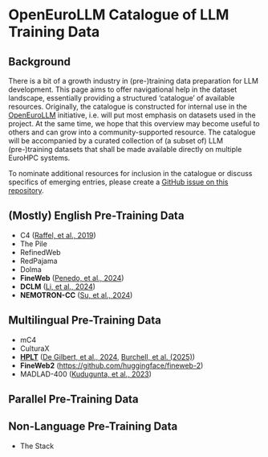 # OpenEuroLLM Catalogue of LLM Training Data

## Background

There is a bit of a growth industry in (pre-)training data preparation for LLM development.
This page aims to offer navigational help in the dataset landscape, essentially providing a structured ‘catalogue’ of available resources.
Originally, the catalogue is constructed for internal use in the [OpenEuroLLM](https://openeurollm.eu/) initiative, i.e. will put most emphasis on datasets used in the project.
At the same time, we hope that this overview may become useful to others and can grow into a community-supported resource.
The catalogue will be accompanied by a curated collection of (a subset of) LLM (pre-)training datasets that shall be made available directly on multiple EuroHPC systems.

To nominate additional resources for inclusion in the catalogue or discuss specifics of emerging entries, please create a [GitHub issue on this repository](https://github.com/OpenEuroLLM/training-data-catalogue/issues).


## (Mostly) English Pre-Training Data

+ C4 ([Raffel, et al., 2019](https://arxiv.org/abs/1910.10683))
+ The Pile
+ RefinedWeb
+ RedPajama
+ Dolma
+ **FineWeb** ([Penedo, et al., 2024](https://arxiv.org/abs/2406.17557))
+ **DCLM** ([Li, et al., 2024](https://arxiv.org/pdf/2406.11794))
+ **NEMOTRON-CC** ([Su, et al., 2024](https://arxiv.org/abs/2412.02595))


## Multilingual Pre-Training Data

+ mC4
+ CulturaX
+ **[HPLT](hplt/README.md)** ([De Gilbert, et al., 2024](https://arxiv.org/abs/2403.14009), [Burchell, et al. (2025)](https://arxiv.org/abs/2503.10267))
+ **FineWeb2** (https://github.com/huggingface/fineweb-2)
+ MADLAD-400 ([Kudugunta, et al., 2023](https://arxiv.org/abs/2309.04662))


## Parallel Pre-Training Data


## Non-Language Pre-Training Data

+ The Stack
